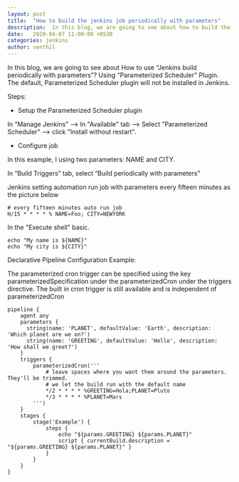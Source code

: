 ```yaml
---
layout: post
title:  "How to build the jenkins job periodically with parameters"
description:  In this blog, we are going to see about how to build the jenkins job periodically with parameters. 
date:   2020-04-07 11:00:00 +0530
categories: jenkins
author: senthil
---
```


In this blog, we are going to see about How to use “Jenkins build periodically with parameters”? Using “Parameterized Scheduler” Plugin. The default, Parameterized Scheduler plugin will not be installed in Jenkins.

Steps:

* Setup the Parameterized Scheduler plugin

In “Manage Jenkins” –> In "Available" tab –> Select "Parameterized Scheduler" –> click "Install without restart".

* Configure job

In this example, I using two parameters: NAME and CITY.


In “Build Triggers” tab, select “Build periodically with parameters”

Jenkins setting automation run job with parameters every fifteen minutes as the picture below

```
# every fifteen minutes auto run job
H/15 * * * * % NAME=Foo; CITY=NEWYORK
```

In the "Execute shell" basic.

```
echo "My name is ${NAME}"
echo "My city is ${CITY}"
```

Declarative Pipeline Configuration Example:

The parameterized cron trigger can be specified using the key parameterizedSpecification under the parameterizedCron under the triggers directive. The built in cron trigger is still available and is independent of parameterizedCron
```
pipeline {
    agent any
    parameters {
      string(name: 'PLANET', defaultValue: 'Earth', description: 'Which planet are we on?')
      string(name: 'GREETING', defaultValue: 'Hello', description: 'How shall we greet?')
    }
    triggers {
        parameterizedCron('''
            # leave spaces where you want them around the parameters. They'll be trimmed.
            # we let the build run with the default name
            */2 * * * * %GREETING=Hola;PLANET=Pluto
            */3 * * * * %PLANET=Mars
        ''')
    }
    stages {
        stage('Example') {
            steps {
                echo "${params.GREETING} ${params.PLANET}"
                script { currentBuild.description = "${params.GREETING} ${params.PLANET}" }
            }
        }
    }
}
```
